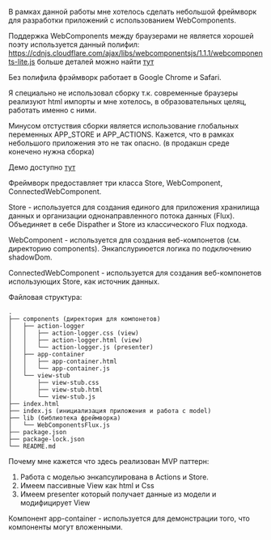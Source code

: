 В рамках данной работы мне хотелось сделать небольшой фреймворк для 
разработки приложений с использованием WebComponents.

Поддержка WebComponents между браузерами не является хорошей поэту используется данный полифил:
https://cdnjs.cloudflare.com/ajax/libs/webcomponentsjs/1.1.1/webcomponents-lite.js
больше деталей можно найти [тут](https://www.webcomponents.org/polyfills)

Без полифила фрэймворк работает в Google Chrome и Safari.

Я специально не использовал сборку т.к. современные браузеры реализуют
html импорты и мне хотелось, в образовательных целяц, работать именно с ними.

Минусом отстуствия сборки является использование глобальных переменных APP_STORE и APP_ACTIONS.
Кажется, что в рамках небольшого приложения это не так опасно. (в продакшн среде конечено нужна сборка)

Демо доступно [тут](https://shackijj.github.io/homework-architecture/)

Фреймворк предоставляет три класса Store, WebComponent, ConnectedWebComponent.

Store - используется для создания единого для приложения хранилища данных и организации 
однонаправленного потока данных (Flux). Объединяет в себе Dispather и Store из классического Flux подхода.

WebComponent - используется для создания веб-компонетов (см. директорию components).
Энкапслуриюется логика по подключению shadowDom.

ConnectedWebComponent - используется для создания веб-компонетов использующих Store, как источник данных.

Файловая структура:
```
.
├── components (директория для компонетов)
│   ├── action-logger
│   │   ├── action-logger.css (view)
│   │   ├── action-logger.html (view)
│   │   └── action-logger.js (presenter)
│   ├── app-container
│   │   ├── app-container.html
│   │   └── app-container.js
│   └── view-stub
│       ├── view-stub.css
│       ├── view-stub.html
│       └── view-stub.js
├── index.html
├── index.js (инициализация приложения и работа с model)
├── lib (библиотека фреймворка)
│   └── WebComponentsFlux.js
├── package.json
├── package-lock.json
└── README.md
```
Почему мне кажется что здесь реализован MVP паттерн:
1. Работа с моделью энкапсулирована в Actions и Store.
2. Имеем пассивные View как html и Css
3. Имеем presenter который получает данные из модели и модифицирует View

Компонент app-container - используется для демонстрации того, что компоненты могут вложенными.
